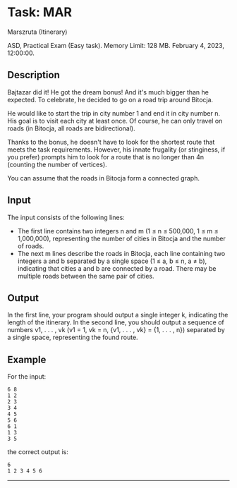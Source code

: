 # Task: MAR
Marszruta (Itinerary)

ASD, Practical Exam (Easy task). Memory Limit: 128 MB. February 4, 2023, 12:00:00.

## Description

Bajtazar did it! He got the dream bonus! And it's much bigger than he expected. To celebrate, he decided to go on a road trip around Bitocja.

He would like to start the trip in city number 1 and end it in city number n. His goal is to visit each city at least once. Of course, he can only travel on roads (in Bitocja, all roads are bidirectional).

Thanks to the bonus, he doesn't have to look for the shortest route that meets the task requirements. However, his innate frugality (or stinginess, if you prefer) prompts him to look for a route that is no longer than 4n (counting the number of vertices).

You can assume that the roads in Bitocja form a connected graph.

## Input

The input consists of the following lines:

- The first line contains two integers n and m (1 ≤ n ≤ 500,000, 1 ≤ m ≤ 1,000,000), representing the number of cities in Bitocja and the number of roads.
- The next m lines describe the roads in Bitocja, each line containing two integers a and b separated by a single space (1 ≤ a, b ≤ n, a ≠ b), indicating that cities a and b are connected by a road. There may be multiple roads between the same pair of cities.

## Output

In the first line, your program should output a single integer k, indicating the length of the itinerary.
In the second line, you should output a sequence of numbers v1, . . . , vk (v1 = 1, vk = n, {v1, . . . , vk} = {1, . . . , n}) separated by a single space, representing the found route.

## Example

For the input:

```
6 8
1 2
2 3
3 4
4 5
5 6
6 1
1 3
3 5
```

the correct output is:

```
6
1 2 3 4 5 6
```

---
